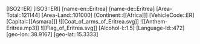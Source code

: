 ﻿---
location: [15.3333,38.9167]
type: Country
tags:
- geo/Country

SpocWebEntityId: 26888
isDeleted: false
confidential: public

---
[ISO2::ER]
[ISO3::ERI]
[name-en::Eritrea]
[name-de::Eritrea]
[Area-Total::121144]
[Area-Land::101000]
[Continent::[[Africa]]]
[VehicleCode::ER]
[Capital::[[Asmara]]]
![[Coat_of_arms_of_Eritrea.svg]]
![[Anthem-Eritrea.mp3]]
![[Flag_of_Eritrea.svg]]
[Alcohol-l::1.5]
[Language-Id::472]
[geo-lon::38.9167]
[geo-lat::15.3333]

